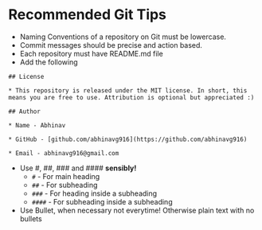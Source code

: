 # Recommended Git Tips
* Naming Conventions of a repository on Git must be lowercase.
* Commit messages should be precise and action based.
* Each repository must have README.md file
* Add the following

`## License`

`* This repository is released under the MIT license. In short, this means you are free to use. Attribution is optional but appreciated :)`

`## Author`

`* Name - Abhinav`

`* GitHub - [github.com/abhinavg916](https://github.com/abhinavg916)`

`* Email - abhinavg916@gmail.com`

* Use #, ##, ### and #### __sensibly!__
  * `#` - For main heading
  * `##` - For subheading
  * `###` - For heading inside a subheading
  * `####`  - For subheading inside a subheading
* Use Bullet, when necessary not everytime! Otherwise plain text with no bullets
